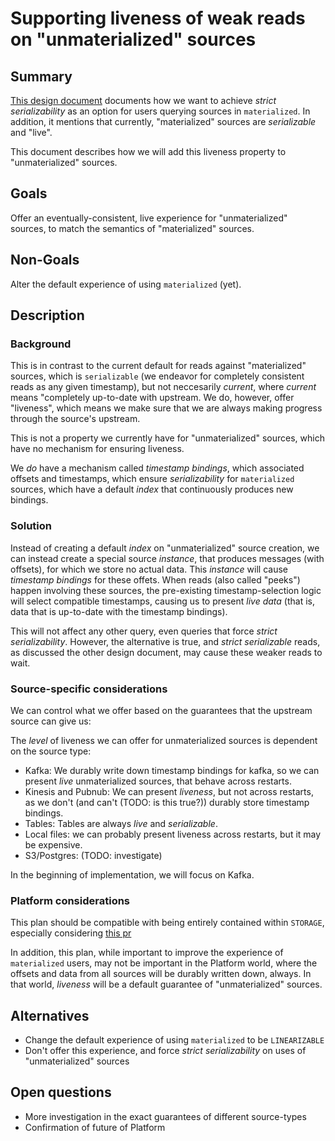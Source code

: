 # Supporting liveness of weak reads on "unmaterialized" sources

## Summary

[This design document](https://github.com/MaterializeInc/materialize/pull/11262) documents
how we want to achieve _strict serializability_ as an option for users querying sources
in `materialized`. In addition, it mentions that currently, "materialized" sources are _serializable_ and "live".

This document describes how we will add this liveness property to "unmaterialized" sources.

## Goals

Offer an eventually-consistent, live experience for "unmaterialized" sources, to match the semantics of
"materialized" sources.

## Non-Goals

Alter the default experience of using `materialized` (yet).

## Description

### Background

This is in contrast to the current default for reads against "materialized" sources,
which is `serializable` (we endeavor for completely consistent reads as any given timestamp),
but not neccesarily _current_, where _current_ means "completely up-to-date with upstream.
We do, however, offer "liveness", which means
we make sure that we are always making progress through the source's upstream.

This is not a property we currently have for "unmaterialized" sources, which have no
mechanism for ensuring liveness.

We _do_ have a mechanism called _timestamp bindings_, which associated offsets and timestamps, which ensure _serializability_ for `materialized` sources, which have
a default _index_ that continuously produces new bindings.

### Solution

Instead of creating a default _index_ on "unmaterialized" source creation, we can instead create a special source _instance_, that produces messages (with offsets),
for which we store no actual data. This _instance_ will cause _timestamp bindings_ for these offets. When reads (also called "peeks") happen involving these
sources, the pre-existing timestamp-selection logic will select compatible timestamps, causing us to present _live data_ (that is, data that is up-to-date with the
timestamp bindings).

This will not affect any other query, even queries that force _strict serializability_. However, the alternative is true, and _strict serializable_ reads, as discussed
the other design document, may cause these weaker reads to wait.

### Source-specific considerations

We can control what we offer based on the guarantees that the upstream source can give us:

The _level_ of liveness we can offer for unmaterialized sources is dependent on the source type:

- Kafka: We durably write down timestamp bindings for kafka, so we can present _live_ unmaterialized sources, that behave across
restarts.
- Kinesis and Pubnub: We can present _liveness_, but not across restarts, as we don't (and can't (TODO: is this true?)) durably store timestamp bindings.
- Tables: Tables are always _live_ and _serializable_.
- Local files: we can probably present liveness across restarts, but it may be expensive.
- S3/Postgres: (TODO: investigate)

In the beginning of implementation, we will focus on Kafka.

### Platform considerations

This plan should be compatible with being entirely contained within `STORAGE`, especially considering [this pr](https://github.com/MaterializeInc/materialize/pull/11223)

In addition, this plan, while important to improve the experience of `materialized` users, may not be important in the Platform world, where the offsets and data from
all sources will be durably written down, always. In that world, _liveness_ will be a default guarantee of "unmaterialized" sources.

## Alternatives

- Change the default experience of using `materialized` to be `LINEARIZABLE`
- Don't offer this experience, and force _strict serializability_ on uses of "unmaterialized" sources

## Open questions

- More investigation in the exact guarantees of different source-types
- Confirmation of future of Platform
